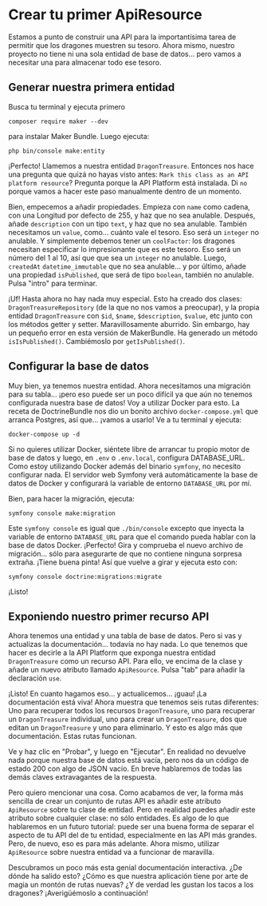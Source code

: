 # Crear tu primer ApiResource

Estamos a punto de construir una API para la importantísima tarea de permitir que los dragones muestren su tesoro. Ahora mismo, nuestro proyecto no tiene ni una sola entidad de base de datos... pero vamos a necesitar una para almacenar todo ese tesoro.

## Generar nuestra primera entidad

Busca tu terminal y ejecuta primero

```terminal
composer require maker --dev
```

para instalar Maker Bundle. Luego ejecuta:

```terminal
php bin/console make:entity
```

¡Perfecto! Llamemos a nuestra entidad `DragonTreasure`. Entonces nos hace una pregunta que quizá no hayas visto antes: `Mark this class as an API platform resource`? Pregunta porque la API Platform está instalada. Di `no` porque vamos a hacer este paso manualmente dentro de un momento.

Bien, empecemos a añadir propiedades. Empieza con `name` como cadena, con una Longitud por defecto de 255, y haz que no sea anulable. Después, añade `description` con un tipo `text`, y haz que no sea anulable. También necesitamos un `value`, como... cuánto vale el tesoro. Eso será un `integer` no anulable. Y simplemente debemos tener un `coolFactor`: los dragones necesitan especificar lo impresionante que es este tesoro. Eso será un número del 1 al 10, así que que sea un `integer` no anulable. Luego, `createdAt` `datetime_immutable` que no sea anulable... y por último, añade una propiedad `isPublished`, que será de tipo `boolean`, también no anulable. Pulsa "intro" para terminar.

¡Uf! Hasta ahora no hay nada muy especial. Esto ha creado dos clases: `DragonTreasureRepository` (de la que no nos vamos a preocupar), y la propia entidad `DragonTreasure` con `$id`, `$name`, `$description`, `$value`, etc junto con los métodos getter y setter. Maravillosamente aburrido. Sin embargo, hay un pequeño error en esta versión de MakerBundle. Ha generado un método `isIsPublished()`. Cambiémoslo por `getIsPublished()`.

## Configurar la base de datos

Muy bien, ya tenemos nuestra entidad. Ahora necesitamos una migración para su tabla... ¡pero eso puede ser un poco difícil ya que aún no tenemos configurada nuestra base de datos! Voy a utilizar Docker para esto. La receta de DoctrineBundle nos dio un bonito archivo `docker-compose.yml` que arranca Postgres, así que... ¡vamos a usarlo! Ve a tu terminal y ejecuta:

```terminal
docker-compose up -d
```

Si no quieres utilizar Docker, siéntete libre de arrancar tu propio motor de base de datos y luego, en `.env` o `.env.local`, configura DATABASE_URL. Como estoy utilizando Docker además del binario `symfony`, no necesito configurar nada. El servidor web Symfony verá automáticamente la base de datos de Docker y configurará la variable de entorno `DATABASE_URL` por mí.

Bien, para hacer la migración, ejecuta:

```terminal
symfony console make:migration
```

Este `symfony console` es igual que `./bin/console` excepto que inyecta la variable de entorno `DATABASE_URL` para que el comando pueda hablar con la base de datos Docker. ¡Perfecto! Gira y comprueba el nuevo archivo de migración... sólo para asegurarte de que no contiene ninguna sorpresa extraña. ¡Tiene buena pinta! Así que vuelve a girar y ejecuta esto con:

```terminal
symfony console doctrine:migrations:migrate
```

¡Listo!

## Exponiendo nuestro primer recurso API

Ahora tenemos una entidad y una tabla de base de datos. Pero si vas y actualizas la documentación... todavía no hay nada. Lo que tenemos que hacer es decirle a la API Platform que exponga nuestra entidad `DragonTreasure` como un recurso API. Para ello, ve encima de la clase y añade un nuevo atributo llamado `ApiResource`. Pulsa "tab" para añadir la declaración `use`.

¡Listo! En cuanto hagamos eso... y actualicemos... ¡guau! ¡La documentación está viva! Ahora muestra que tenemos seis rutas diferentes: Uno para recuperar todos los recursos `DragonTreasure`, uno para recuperar un `DragonTreasure` individual, uno para crear un `DragonTreasure`, dos que editan un `DragonTreasure` y uno para eliminarlo. Y esto es algo más que documentación. Estas rutas funcionan.

Ve y haz clic en "Probar", y luego en "Ejecutar". En realidad no devuelve nada porque nuestra base de datos está vacía, pero nos da un código de estado 200 con algo de JSON vacío. En breve hablaremos de todas las demás claves extravagantes de la respuesta.

Pero quiero mencionar una cosa. Como acabamos de ver, la forma más sencilla de crear un conjunto de rutas API es añadir este atributo `ApiResource` sobre tu clase de entidad. Pero en realidad puedes añadir este atributo sobre cualquier clase: no sólo entidades. Es algo de lo que hablaremos en un futuro tutorial: puede ser una buena forma de separar el aspecto de tu API del de tu entidad, especialmente en las API más grandes. Pero, de nuevo, eso es para más adelante. Ahora mismo, utilizar `ApiResource` sobre nuestra entidad va a funcionar de maravilla.

Descubramos un poco más esta genial documentación interactiva. ¿De dónde ha salido esto? ¿Cómo es que nuestra aplicación tiene por arte de magia un montón de rutas nuevas? ¿Y de verdad les gustan los tacos a los dragones? ¡Averigüémoslo a continuación!